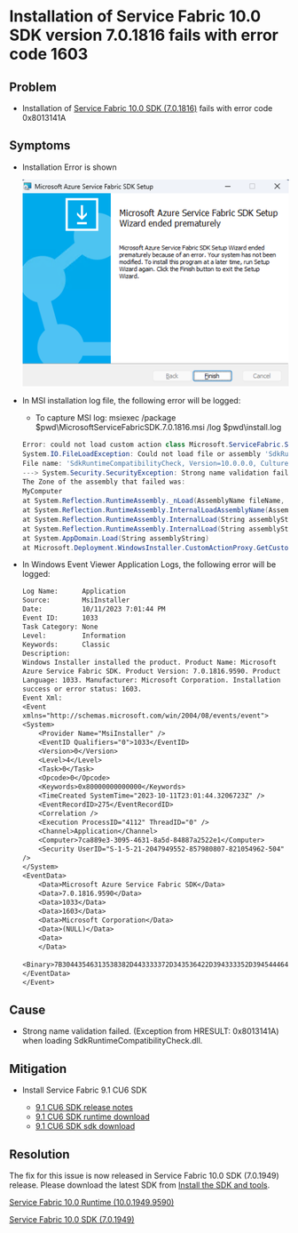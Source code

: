 # Installation of Service Fabric 10.0 SDK version 7.0.1816 fails with error code 1603

## Problem

- Installation of [Service Fabric 10.0 SDK (7.0.1816)](https://learn.microsoft.com/azure/service-fabric/service-fabric-get-started#install-the-sdk-and-tools) fails with error code 0x8013141A

## Symptoms

- Installation Error is shown

    ![Installation Error](../media/service-fabric-10.0-sdk-7.0.1816-installation-failure/installation-error.png)
- In MSI installation log file, the following error will be logged:
    -  To capture MSI log: msiexec /package $pwd\MicrosoftServiceFabricSDK.7.0.1816.msi /log $pwd\install.log

    ```powershell
    Error: could not load custom action class Microsoft.ServiceFabric.SdkRuntimeCompatibilityCheck.CompatibilityCheckCA from assembly: SdkRuntimeCompatibilityCheck
    System.IO.FileLoadException: Could not load file or assembly 'SdkRuntimeCompatibilityCheck, Version=10.0.0.0, Culture=neutral, PublicKeyToken=31bf3856ad364e35' or one of its dependencies. Strong name validation failed. (Exception from HRESULT: 0x8013141A)
    File name: 'SdkRuntimeCompatibilityCheck, Version=10.0.0.0, Culture=neutral, PublicKeyToken=31bf3856ad364e35' 
    ---> System.Security.SecurityException: Strong name validation failed. (Exception from HRESULT: 0x8013141A)
    The Zone of the assembly that failed was:
    MyComputer
    at System.Reflection.RuntimeAssembly._nLoad(AssemblyName fileName, String codeBase, Evidence assemblySecurity, RuntimeAssembly locationHint, StackCrawlMark& stackMark, IntPtr pPrivHostBinder, Boolean throwOnFileNotFound, Boolean forIntrospection, Boolean suppressSecurityChecks)
    at System.Reflection.RuntimeAssembly.InternalLoadAssemblyName(AssemblyName assemblyRef, Evidence assemblySecurity, RuntimeAssembly reqAssembly, StackCrawlMark& stackMark, IntPtr pPrivHostBinder, Boolean throwOnFileNotFound, Boolean forIntrospection, Boolean suppressSecurityChecks)
    at System.Reflection.RuntimeAssembly.InternalLoad(String assemblyString, Evidence assemblySecurity, StackCrawlMark& stackMark, IntPtr pPrivHostBinder, Boolean forIntrospection)
    at System.Reflection.RuntimeAssembly.InternalLoad(String assemblyString, Evidence assemblySecurity, StackCrawlMark& stackMark, Boolean forIntrospection)
    at System.AppDomain.Load(String assemblyString)
    at Microsoft.Deployment.WindowsInstaller.CustomActionProxy.GetCustomActionMethod(Session session, String assemblyName, String className, String methodName)
    ```

- In Windows Event Viewer Application Logs, the following error will be logged:

    ```
    Log Name:      Application
    Source:        MsiInstaller
    Date:          10/11/2023 7:01:44 PM
    Event ID:      1033
    Task Category: None
    Level:         Information
    Keywords:      Classic
    Description:
    Windows Installer installed the product. Product Name: Microsoft Azure Service Fabric SDK. Product Version: 7.0.1816.9590. Product Language: 1033. Manufacturer: Microsoft Corporation. Installation success or error status: 1603.
    Event Xml:
    <Event xmlns="http://schemas.microsoft.com/win/2004/08/events/event">
    <System>
        <Provider Name="MsiInstaller" />
        <EventID Qualifiers="0">1033</EventID>
        <Version>0</Version>
        <Level>4</Level>
        <Task>0</Task>
        <Opcode>0</Opcode>
        <Keywords>0x80000000000000</Keywords>
        <TimeCreated SystemTime="2023-10-11T23:01:44.3206723Z" />
        <EventRecordID>275</EventRecordID>
        <Correlation />
        <Execution ProcessID="4112" ThreadID="0" />
        <Channel>Application</Channel>
        <Computer>7ca889e3-3095-4631-8a5d-84887a2522e1</Computer>
        <Security UserID="S-1-5-21-2047949552-857980807-821054962-504" />
    </System>
    <EventData>
        <Data>Microsoft Azure Service Fabric SDK</Data>
        <Data>7.0.1816.9590</Data>
        <Data>1033</Data>
        <Data>1603</Data>
        <Data>Microsoft Corporation</Data>
        <Data>(NULL)</Data>
        <Data>
        </Data>
        <Binary>7B30443546313538382D443333372D343536422D394333352D3945444641444446353632377D3030303030393432373165663838626163623237326139643861613931323461316264393030303030393034</Binary>
    </EventData>
    </Event>
    ```

## Cause

- Strong name validation failed. (Exception from HRESULT: 0x8013141A) when loading SdkRuntimeCompatibilityCheck.dll.

## Mitigation

- Install Service Fabric 9.1 CU6 SDK

  - [9.1 CU6 SDK release notes](https://github.com/microsoft/service-fabric/blob/master/release_notes/Service_Fabric_ReleaseNotes_91CU6.md)
  - [9.1 CU6 SDK runtime download](https://download.microsoft.com/download/b/8/a/b8a2fb98-0ec1-41e5-be98-9d8b5abf7856/MicrosoftServiceFabric.9.1.1851.9590.exe)
  - [9.1 CU6 SDK sdk download](https://download.microsoft.com/download/b/8/a/b8a2fb98-0ec1-41e5-be98-9d8b5abf7856/MicrosoftServiceFabricSDK.6.1.1851.msi)

## Resolution

The fix for this issue is now released in Service Fabric 10.0 SDK (7.0.1949) release. Please download the latest SDK from [Install the SDK and tools](https://learn.microsoft.com/en-us/azure/service-fabric/service-fabric-get-started#install-the-sdk-and-tools).

[Service Fabric 10.0 Runtime (10.0.1949.9590)](https://download.microsoft.com/download/b/8/a/b8a2fb98-0ec1-41e5-be98-9d8b5abf7856/MicrosoftServiceFabric.10.0.1949.9590.exe)

[Service Fabric 10.0 SDK (7.0.1949)](https://download.microsoft.com/download/b/8/a/b8a2fb98-0ec1-41e5-be98-9d8b5abf7856/MicrosoftServiceFabricSDK.7.0.1949.msi)